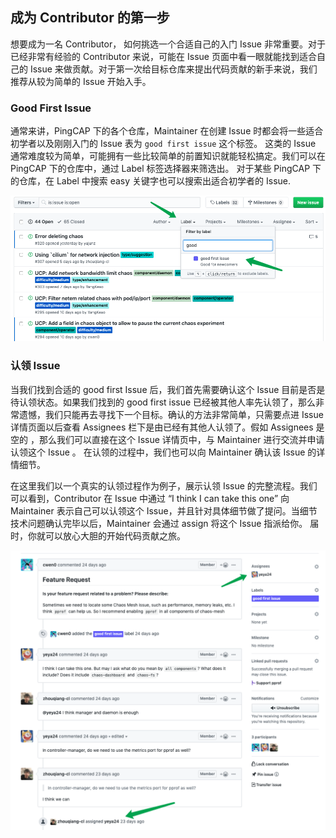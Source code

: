 ## 成为 Contributor 的第一步

想要成为一名 Contributor， 如何挑选一个合适自己的入门 Issue 非常重要。对于已经非常有经验的 Contributor 来说，可能在 Issue 页面中看一眼就能找到适合自己的 Issue 来做贡献。对于第一次给目标仓库来提出代码贡献的新手来说，我们推荐从较为简单的 Issue 开始入手。

### Good First Issue

通常来讲，PingCAP 下的各个仓库，Maintainer 在创建 Issue 时都会将一些适合初学者以及刚刚入门的 Issue 表为 `good first issue` 这个标签。 这类的  Issue 通常难度较为简单，可能拥有一些比较简单的前置知识就能轻松搞定。我们可以在 PingCAP 下的仓库中，通过 Label 标签选择器来筛选出。 对于某些 PingCAP 下的仓库，在 Label 中搜索 easy 关键字也可以搜索出适合初学者的 Issue.

![](./images/good-first-issue.png)

### 认领 Issue

当我们找到合适的 good first Issue 后，我们首先需要确认这个 Issue 目前是否是待认领状态。如果我们找到的 good first issue 已经被其他人率先认领了，那么非常遗憾，我们只能再去寻找下一个目标。确认的方法非常简单，只需要点进 Issue 详情页面以后查看 Assignees 栏下是由已经有其他人认领了。假如 Assignees 是空的 ，那么我们可以直接在这个 Issue 详情页中，与 Maintainer 进行交流并申请认领这个 Issue 。 在认领的过程中，我们也可以向 Maintainer 确认该 Issue 的详情细节。

在这里我们以一个真实的认领过程作为例子，展示认领 Issue 的完整流程。我们可以看到，Contributor 在 Issue 中通过 “I think I can take this one” 向 Maintainer 表示自己可以认领这个 Issue，并且针对具体细节做了提问。当细节技术问题确认完毕以后，Maintainer 会通过 assign 将这个 Issue 指派给你。 届时，你就可以放心大胆的开始代码贡献之旅。

![](./images/assign-issue-example.png)

